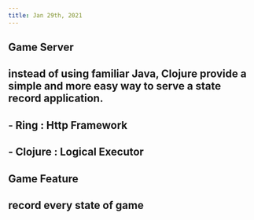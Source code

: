 ```yaml
---
title: Jan 29th, 2021
---
```


## Game Server
## instead of using familiar Java, Clojure provide a simple and more easy way to serve a state record application.
## - Ring : Http Framework
## - Clojure : Logical Executor
## Game Feature
## record every state of game
##
